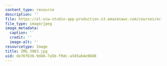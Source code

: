 ```yaml
---
content_type: resource
description: ''
file: https://ol-ocw-studio-app-production.s3.amazonaws.com/courses/ec-721-wheelchair-design-in-developing-countries-spring-2009/de76fb369d467a5bf9dca345ab4e9688_IMG_3983.jpg
file_type: image/jpeg
image_metadata:
  caption: ''
  credit: ''
  image-alt: ''
resourcetype: Image
title: IMG_3983.jpg
uid: de76fb36-9d46-7a5b-f9dc-a345ab4e9688
---
```

